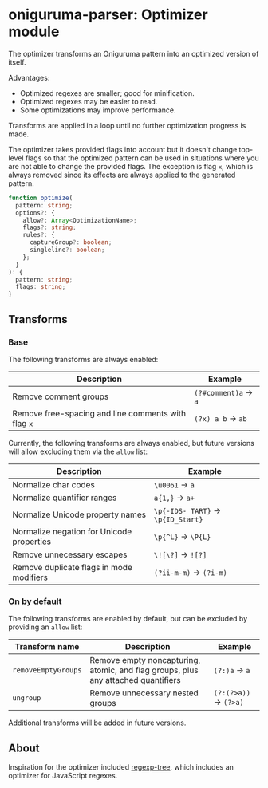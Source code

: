 # oniguruma-parser: Optimizer module

The optimizer transforms an Oniguruma pattern into an optimized version of itself.

Advantages:

- Optimized regexes are smaller; good for minification.
- Optimized regexes may be easier to read.
- Some optimizations may improve performance.

Transforms are applied in a loop until no further optimization progress is made.

The optimizer takes provided flags into account but it doesn't change top-level flags so that the optimized pattern can be used in situations where you are not able to change the provided flags. The exception is flag `x`, which is always removed since its effects are always applied to the generated pattern.

```ts
function optimize(
  pattern: string;
  options?: {
    allow?: Array<OptimizationName>;
    flags?: string;
    rules?: {
      captureGroup?: boolean;
      singleline?: boolean;
    };
  }
): {
  pattern: string;
  flags: string;
}
```

## Transforms

### Base

The following transforms are always enabled:

| Description | Example |
|-|-|
| Remove comment groups | `(?#comment)a` → `a` |
| Remove free-spacing and line comments with flag `x` | `(?x) a b` → `ab` |

Currently, the following transforms are always enabled, but future versions will allow excluding them via the `allow` list:

| Description | Example |
|-|-|
| Normalize char codes | `\u0061` → `a` |
| Normalize quantifier ranges | `a{1,}` → `a+` |
| Normalize Unicode property names | `\p{-IDS- TART}` → `\p{ID_Start}` |
| Normalize negation for Unicode properties | `\p{^L}` → `\P{L}` |
| Remove unnecessary escapes | `\![\?]` → `![?]` |
| Remove duplicate flags in mode modifiers | `(?ii-m-m)` → `(?i-m)` |

### On by default

The following transforms are enabled by default, but can be excluded by providing an `allow` list:

|  Transform name | Description | Example |
|-|-|-|
| `removeEmptyGroups` | Remove empty noncapturing, atomic, and flag groups, plus any attached quantifiers | `(?:)a` → `a` |
| `ungroup` | Remove unnecessary nested groups | `(?:(?>a))` → `(?>a)` |

Additional transforms will be added in future versions.

## About

Inspiration for the optimizer included [regexp-tree](https://github.com/DmitrySoshnikov/regexp-tree), which includes an optimizer for JavaScript regexes.
